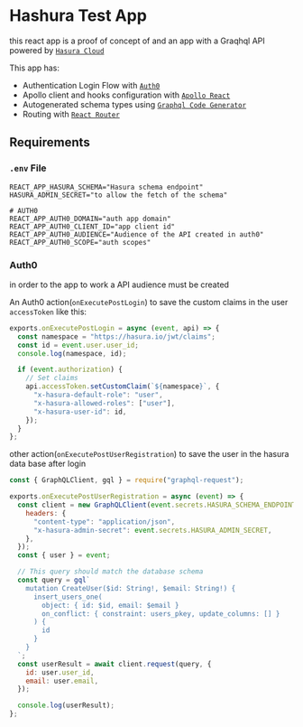 # Hashura Test App

this react app is a proof of concept of and an app with a Graqhql API powered by [`Hasura Cloud`](https://hasura.io/)

This app has:

- Authentication Login Flow with [`Auth0`](https://auth0.com/)
- Apollo client and hooks configuration with [`Apollo React`](https://www.apollographql.com/docs/react/)
- Autogenerated schema types using [`Graphql Code Generator`](https://www.graphql-code-generator.com/)
- Routing with [`React Router`](https://reactrouter.com/docs/en/v6/getting-started/overview)

## Requirements

### `.env` File

```.env
REACT_APP_HASURA_SCHEMA="Hasura schema endpoint"
HASURA_ADMIN_SECRET="to allow the fetch of the schema"

# AUTH0
REACT_APP_AUTH0_DOMAIN="auth app domain"
REACT_APP_AUTH0_CLIENT_ID="app client id"
REACT_APP_AUTH0_AUDIENCE="Audience of the API created in auth0"
REACT_APP_AUTH0_SCOPE="auth scopes"
```

### Auth0

in order to the app to work a API audience must be created

An Auth0 action(`onExecutePostLogin`) to save the custom claims in the user `accessToken` like this:

```js
exports.onExecutePostLogin = async (event, api) => {
  const namespace = "https://hasura.io/jwt/claims";
  const id = event.user.user_id;
  console.log(namespace, id);

  if (event.authorization) {
    // Set claims
    api.accessToken.setCustomClaim(`${namespace}`, {
      "x-hasura-default-role": "user",
      "x-hasura-allowed-roles": ["user"],
      "x-hasura-user-id": id,
    });
  }
};
```

other action(`onExecutePostUserRegistration`) to save the user in the hasura data base after login

```js
const { GraphQLClient, gql } = require("graphql-request");

exports.onExecutePostUserRegistration = async (event) => {
  const client = new GraphQLClient(event.secrets.HASURA_SCHEMA_ENDPOINT, {
    headers: {
      "content-type": "application/json",
      "x-hasura-admin-secret": event.secrets.HASURA_ADMIN_SECRET,
    },
  });
  const { user } = event;

  // This query should match the database schema
  const query = gql`
    mutation CreateUser($id: String!, $email: String!) {
      insert_users_one(
        object: { id: $id, email: $email }
        on_conflict: { constraint: users_pkey, update_columns: [] }
      ) {
        id
      }
    }
  `;
  const userResult = await client.request(query, {
    id: user.user_id,
    email: user.email,
  });

  console.log(userResult);
};
```
